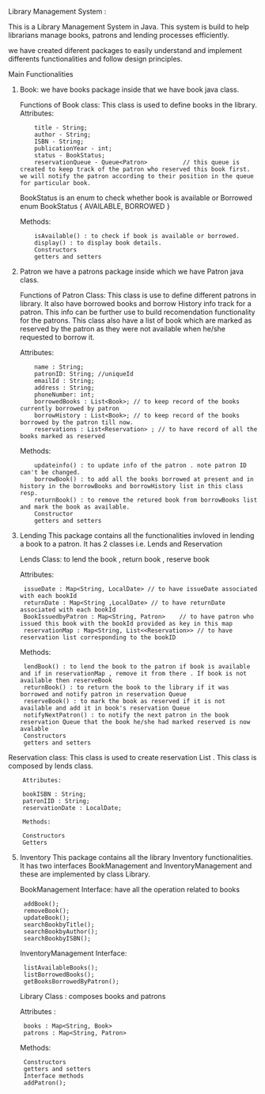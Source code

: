 Library Management System :

This is a Library Management System in Java. This system is build to help librarians manage books, patrons and lending processes efficiently.

we have created diferent packages to easily understand and implement differents functionalities and follow design principles.

Main Functionalities
1. Book:
   we have books package inside that we have book java class.

   Functions of Book class:
        This class is used to define books in the library. 
   Attributes:

           title - String;
           author - String;
           ISBN - String;
           publicationYear - int;
           status - BookStatus;               
           reservationQueue - Queue<Patron>          // this queue is created to keep track of the patron who reserved this book first. we will notify the patron according to their position in the queue for particular book.

   BookStatus is an enum to check whether book is available or Borrowed
   enum BookStatus { AVAILABLE, BORROWED }

   Methods:
   
           isAvailable() : to check if book is available or borrowed.
           display() : to display book details.
           Constructors
           getters and setters
   
2. Patron
   we have a patrons package inside which we have Patron java class.

   Functions of Patron Class:
   This class is use to define different patrons in library. It also have borrowed books and borrow History info track for a patron. This info can be further use to build recomendation functionality for the patrons. This class also have a list of book which are marked as reserved by the patron as they were not available when he/she requested to borrow it.

    Attributes:
   
           name : String;
           patronID: String; //uniqueId
           emailId : String;
           address : String;
           phoneNumber: int;
           borrowedBooks : List<Book>; // to keep record of the books currently borrowed by patron
           borrowHistory : List<Book>; // to keep record of the books borrowed by the patron till now.
           reservations : List<Reservation> ; // to have record of all the books marked as reserved

   Methods:
   
           updateinfo() : to update info of the patron . note patron ID can't be changed.
           borrowBook() : to add all the books borrowed at present and in history in the borrowBooks and borrowHistory list in this class resp.
           returnBook() : to remove the retured book from borrowBooks list and mark the book as available.
           Constructor
           getters and setters

3. Lending
	This package contains all the functionalities invloved in lending a book to a patron.
	It has 2 classes i.e. Lends and Reservation

	Lends Class:
	to lend the book , return book , reserve book 
	
 	Attributes:

 		issueDate : Map<String, LocalDate> // to have issueDate associated with each bookId
		returnDate : Map<String ,LocalDate>	// to have returnDate associated with each bookId
		BookIssuedbyPatron : Map<String, Patron>	// to have patron who issued this book with the bookId provided as key in this map
		reservationMap : Map<String, List<<Reservation>> // to have reservation list corresponding to the bookID 

	Methods:

		lendBook() : to lend the book to the patron if book is available and if in reservationMap , remove it from there . If book is not available then reserveBook
		returnBook() : to return the book to the library if it was borrowed and notify patron in reservation Queue
		reserveBook() : to mark the book as reserved if it is not available and add it in book's reservation Queue
		notifyNextPatron() : to notify the next patron in the book reservation Queue that the book he/she had marked reserved is now avalable
		Constructors
		getters and setters

Reservation class:
		This class is used to create reservation List . This class is composed by lends class.

        Attributes:

   		bookISBN : String;
   		patronIID : String;
   		reservationDate : LocalDate;

        Methods:

   		Constructors
   		Getters
   
5. Inventory
   This package contains all the library Inventory functionalities.
   It has two interfaces BookManagement and InventoryManagement and these are implemented by class Library.

     BookManagement Interface:
	have all the operation related to books

		addBook();
   		removeBook();
   		updateBook();
   		searchBookbyTitle();
   		searchBookbyAuthor();
   		searchBookbyISBN();

     InventoryManagement Interface:

   		listAvailableBooks();
   		listBorrowedBooks();
   		getBooksBorrowedByPatron();

   Library Class :
   	composes books and patrons
	
 	Attributes :

		books : Map<String, Book>
		patrons : Map<String, Patron>

	Methods:

		Constructors
		getters and setters
		Interface methods
		addPatron();

